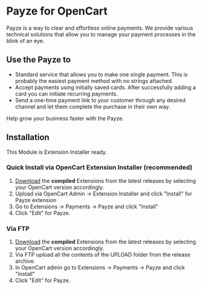 # Payze for OpenCart

Payze is a way to clear and effortless online payments. We provide various technical solutions that allow you to manage your payment processes in the blink of an eye. 

## Use the Payze to
- Standard service that allows you to make one single payment. This is probably the easiest payment method with no strings attached.
- Accept payments using initially saved cards. After successfully adding a card you can initiate recurring payments.
- Send a one-time payment link to your customer through any desired channel and let them complete the purchase in their own way.

Help grow your business faster with the Payze.

## Installation
This Module is Extension Installer ready.

### Quick Install via OpenCart Extension Installer (recommended)
1. [Download](https://github.com/Dreamvention/payze/releases) the **compiled** Extensions from the latest releases by selecting your OpenCart version accordingly.
2. Upload via OpenCart Admin -> Extension Installer and click "Install" for Payze extension
3. Go to Extensions -> Payments -> Payze and click "Install"
4. Click "Edit" for Payze.

### Via FTP
1. [Download](https://github.com/Dreamvention/payze/releases) the **compiled** Extensions from the latest releases by selecting your OpenCart version accordingly.
2. Via FTP upload all the contents of the UPLOAD folder from the release archive.
3. In OpenCart admin go to Extensions -> Payments -> Payze and click "Install"
4. Click "Edit" for Payze.